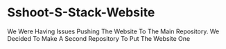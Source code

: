 # Sshoot-S-Stack-Website
We Were Having Issues Pushing The Website To The Main Repository. We Decided To Make A Second Repository To Put The Website One

